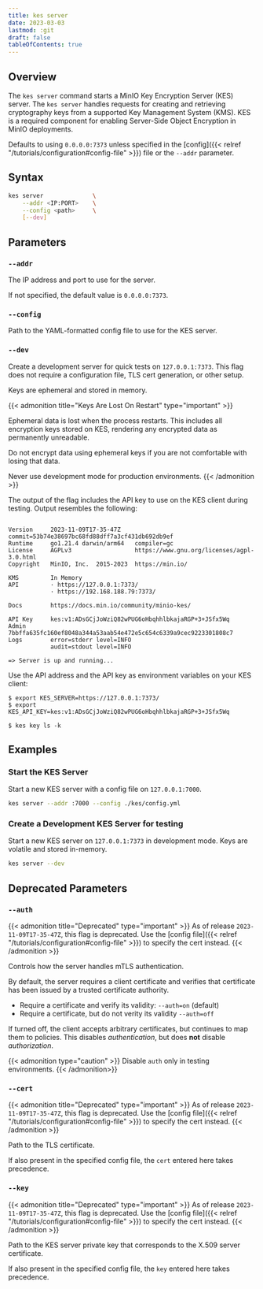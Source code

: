 ```yaml
---
title: kes server
date: 2023-03-03
lastmod: :git
draft: false
tableOfContents: true
---
```


## Overview

The `kes server` command starts a MinIO Key Encryption Server (KES) server.
The `kes server` handles requests for creating and retrieving cryptography keys from a supported Key Management System (KMS). 
KES is a required component for enabling Server-Side Object Encryption in MinIO deployments.

Defaults to using `0.0.0.0:7373` unless specified in the [config]({{< relref "/tutorials/configuration#config-file" >}}) file or the `--addr` parameter.

## Syntax

```sh
kes server              \
    --addr <IP:PORT>    \
    --config <path>     \
    [--dev] 
```

## Parameters

### `--addr`

The IP address and port to use for the server.

If not specified, the default value is `0.0.0.0:7373`.

### `--config`

Path to the YAML-formatted config file to use for the KES server.

### `--dev`

Create a development server for quick tests on `127.0.0.1:7373`.
This flag does not require a configuration file, TLS cert generation, or other setup.

Keys are ephemeral and stored in memory.

{{< admonition title="Keys Are Lost On Restart" type="important" >}}

Ephemeral data is lost when the process restarts. 
This includes all encryption keys stored on KES, rendering any encrypted data as permanently unreadable.

Do not encrypt data using ephemeral keys if you are not comfortable with losing that data. 

Never use development mode for production environments.
{{< /admonition >}}

The output of the flag includes the API key to use on the KES client during testing.
Output resembles the following:

```shell

Version     2023-11-09T17-35-47Z    commit=53b74e38697bc68fd88dff7a3cf431db692db9ef
Runtime     go1.21.4 darwin/arm64   compiler=gc
License     AGPLv3                  https://www.gnu.org/licenses/agpl-3.0.html
Copyright   MinIO, Inc.  2015-2023  https://min.io/

KMS         In Memory
API         · https://127.0.0.1:7373/
            · https://192.168.188.79:7373/

Docs        https://docs.min.io/community/minio-kes/

API Key     kes:v1:ADsGCjJoWziQ82wPUG6oHbqhhlbkajaRGP+3+JSfx5Wq
Admin       7bbffa635fc160ef8048a344a53aab54e472e5c654c6339a9cec9223301808c7
Logs        error=stderr level=INFO
            audit=stdout level=INFO

=> Server is up and running...
```

Use the API address and the API key as environment variables on your KES client:

```shell
$ export KES_SERVER=https://127.0.0.1:7373/
$ export KES_API_KEY=kes:v1:ADsGCjJoWziQ82wPUG6oHbqhhlbkajaRGP+3+JSfx5Wq

$ kes key ls -k
```

## Examples

### Start the KES Server

Start a new KES server with a config file on `127.0.0.1:7000`.

```sh {.copy}
kes server --addr :7000 --config ./kes/config.yml
```

### Create a Development KES Server for testing

Start a new KES server on `127.0.0.1:7373` in development mode.
Keys are volatile and stored in-memory.

```sh {.copy}
kes server --dev
```

## Deprecated Parameters

### `--auth`

{{< admonition title="Deprecated" type="important" >}}
As of release `2023-11-09T17-35-47Z`, this flag is deprecated.
Use the [config file]({{< relref "/tutorials/configuration#config-file" >}}) to specify the cert instead.
{{< /admonition >}}

Controls how the server handles mTLS authentication.

By default, the server requires a client certificate and verifies that certificate has been issued by a trusted certificate authority.

- Require a certificate and verify its validity: `--auth=on` (default)
- Require a certificate, but do not verity its validity `--auth=off`

If turned off, the client accepts arbitrary certificates, but continues to map them to policies.
This disables _authentication_, but does **not** disable _authorization_.

{{< admonition type="caution" >}}
Disable `auth` only in testing environments.
{{< /admonition>}}

### `--cert`

{{< admonition title="Deprecated" type="important" >}}
As of release `2023-11-09T17-35-47Z`, this flag is deprecated.
Use the [config file]({{< relref "/tutorials/configuration#config-file" >}}) to specify the cert instead.
{{< /admonition >}}

Path to the TLS certificate.

If also present in the specified config file, the `cert` entered here takes precedence.

### `--key`

{{< admonition title="Deprecated" type="important" >}}
As of release `2023-11-09T17-35-47Z`, this flag is deprecated.
Use the [config file]({{< relref "/tutorials/configuration#config-file" >}}) to specify the cert instead.
{{< /admonition >}}

Path to the KES server private key that corresponds to the X.509 server certificate.

If also present in the specified config file, the `key` entered here takes precedence.